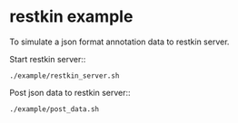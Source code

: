 restkin example
===============

To simulate a json format annotation data to restkin server.

Start restkin server::

`./example/restkin_server.sh`

Post json data to restkin server::

`./example/post_data.sh`
